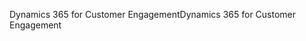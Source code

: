 <span data-ttu-id="303b3-101">Dynamics 365 for Customer Engagement</span><span class="sxs-lookup"><span data-stu-id="303b3-101">Dynamics 365 for Customer Engagement</span></span>
